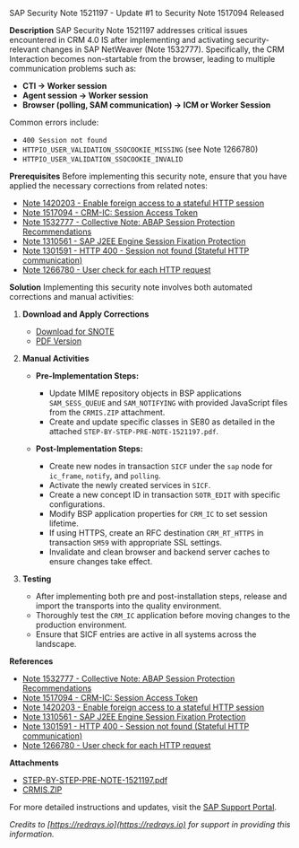 SAP Security Note 1521197 - Update #1 to Security Note 1517094 Released

**Description**
SAP Security Note 1521197 addresses critical issues encountered in CRM 4.0 IS after implementing and activating security-relevant changes in SAP NetWeaver (Note 1532777). Specifically, the CRM Interaction becomes non-startable from the browser, leading to multiple communication problems such as:

- **CTI → Worker session**
- **Agent session → Worker session**
- **Browser (polling, SAM communication) → ICM or Worker Session**

Common errors include:
- `400 Session not found`
- `HTTPIO_USER_VALIDATION_SSOCOOKIE_MISSING` (see Note 1266780)
- `HTTPIO_USER_VALIDATION_SSOCOOKIE_INVALID`

**Prerequisites**
Before implementing this security note, ensure that you have applied the necessary corrections from related notes:
- [Note 1420203 - Enable foreign access to a stateful HTTP session](https://me.sap.com/notes/1420203)
- [Note 1517094 - CRM-IC: Session Access Token](https://me.sap.com/notes/1517094)
- [Note 1532777 - Collective Note: ABAP Session Protection Recommendations](https://me.sap.com/notes/1532777)
- [Note 1310561 - SAP J2EE Engine Session Fixation Protection](https://me.sap.com/notes/1310561)
- [Note 1301591 - HTTP 400 - Session not found (Stateful HTTP communication)](https://me.sap.com/notes/1301591)
- [Note 1266780 - User check for each HTTP request](https://me.sap.com/notes/1266780)

**Solution**
Implementing this security note involves both automated corrections and manual activities:

1. **Download and Apply Corrections**
   - [Download for SNOTE](https://notesdownloads.sap.com/note/0040000009020302017)
   - [PDF Version](https://userapps.support.sap.com/sap/support/sfm/notes/print/0001521197?language=en-US&token=E9C7D6BB88659223BB7157285EF2586D)

2. **Manual Activities**
   - **Pre-Implementation Steps:**
     - Update MIME repository objects in BSP applications `SAM_SESS_QUEUE` and `SAM_NOTIFYING` with provided JavaScript files from the `CRMIS.ZIP` attachment.
     - Create and update specific classes in SE80 as detailed in the attached `STEP-BY-STEP-PRE-NOTE-1521197.pdf`.
   
   - **Post-Implementation Steps:**
     - Create new nodes in transaction `SICF` under the `sap` node for `ic_frame`, `notify`, and `polling`.
     - Activate the newly created services in `SICF`.
     - Create a new concept ID in transaction `SOTR_EDIT` with specific configurations.
     - Modify BSP application properties for `CRM_IC` to set session lifetime.
     - If using HTTPS, create an RFC destination `CRM_RT_HTTPS` in transaction `SM59` with appropriate SSL settings.
     - Invalidate and clean browser and backend server caches to ensure changes take effect.

3. **Testing**
   - After implementing both pre and post-installation steps, release and import the transports into the quality environment.
   - Thoroughly test the `CRM_IC` application before moving changes to the production environment.
   - Ensure that SICF entries are active in all systems across the landscape.

**References**
- [Note 1532777 - Collective Note: ABAP Session Protection Recommendations](https://me.sap.com/notes/1532777)
- [Note 1517094 - CRM-IC: Session Access Token](https://me.sap.com/notes/1517094)
- [Note 1420203 - Enable foreign access to a stateful HTTP session](https://me.sap.com/notes/1420203)
- [Note 1310561 - SAP J2EE Engine Session Fixation Protection](https://me.sap.com/notes/1310561)
- [Note 1301591 - HTTP 400 - Session not found (Stateful HTTP communication)](https://me.sap.com/notes/1301591)
- [Note 1266780 - User check for each HTTP request](https://me.sap.com/notes/1266780)

**Attachments**
- [STEP-BY-STEP-PRE-NOTE-1521197.pdf](https://me.sap.com/notes/0001521197/P)
- [CRMIS.ZIP](https://me.sap.com/notes/0001521197/Z)

For more detailed instructions and updates, visit the [SAP Support Portal](https://me.sap.com/).

*Credits to [https://redrays.io](https://redrays.io) for support in providing this information.*